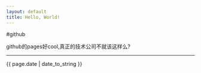 ```yaml
---
layout: default
title: Hello, World!
---
```


#github

github的pages好cool,真正的技术公司不就该这样么?

----

{{ page.date | date_to_string }}
